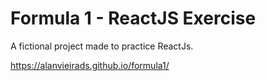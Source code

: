 # Formula 1 - ReactJS Exercise

A fictional project made to practice ReactJs.

https://alanvieirads.github.io/formula1/
